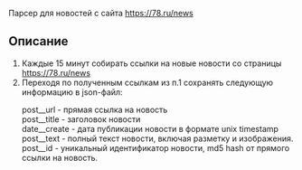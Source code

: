 Парсер для новостей с сайта https://78.ru/news

## Описание
1. Каждые 15 минут собирать ссылки на новые новости со страницы https://78.ru/news
2. Переходя по полученным ссылкам из п.1 сохранять следующую информацию в json-файл:
<ul>
    post__url - прямая ссылка на новость<br>
    post__title - заголовок новости<br>
    date__create  - дата публикации новости в формате unix timestamp<br>
    post__text - полный текст новости, включая разметку и изображения.<br>
    post__id - уникальный идентификатор новости, md5 hash от прямого ссылки на новость.<br>